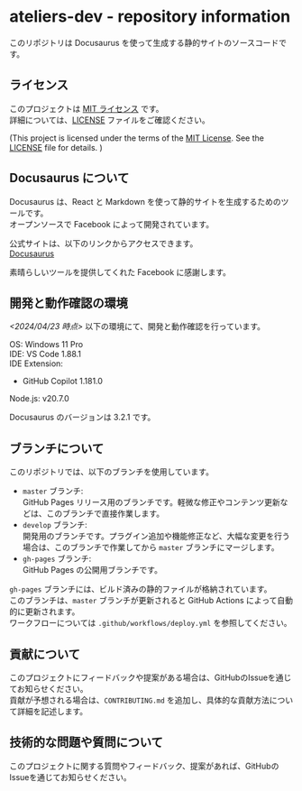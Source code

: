 # ateliers-dev - repository information

このリポジトリは Docusaurus を使って生成する静的サイトのソースコードです。

## ライセンス

このプロジェクトは [MIT ライセンス](LICENSE) です。  
詳細については、[LICENSE](LICENSE) ファイルをご確認ください。  
  
(This project is licensed under the terms of the [MIT License](LICENSE). See the [LICENSE](LICENSE) file for details. )

## Docusaurus について

Docusaurus は、React と Markdown を使って静的サイトを生成するためのツールです。  
オープンソースで Facebook によって開発されています。

公式サイトは、以下のリンクからアクセスできます。  
[Docusaurus](https://docusaurus.io/)

素晴らしいツールを提供してくれた Facebook に感謝します。

## 開発と動作確認の環境

*<2024/04/23 時点>*
以下の環境にて、開発と動作確認を行っています。

OS: Windows 11 Pro  
IDE: VS Code 1.88.1  
IDE Extension:   
* GitHub Copilot 1.181.0

Node.js: v20.7.0

Docusaurus のバージョンは 3.2.1 です。

## ブランチについて

このリポジトリでは、以下のブランチを使用しています。

* `master` ブランチ:  
GitHub Pages リリース用のブランチです。軽微な修正やコンテンツ更新などは、このブランチで直接作業します。
* `develop` ブランチ:  
開発用のブランチです。プラグイン追加や機能修正など、大幅な変更を行う場合は、このブランチで作業してから `master` ブランチにマージします。
* `gh-pages` ブランチ:  
GitHub Pages の公開用ブランチです。

`gh-pages` ブランチには、ビルド済みの静的ファイルが格納されています。  
このブランチは、`master` ブランチが更新されると GitHub Actions によって自動的に更新されます。  
ワークフローについては `.github/workflows/deploy.yml` を参照してください。

## 貢献について

このプロジェクトにフィードバックや提案がある場合は、GitHubのIssueを通じてお知らせください。  
貢献が予想される場合は、`CONTRIBUTING.md` を追加し、具体的な貢献方法について詳細を記述します。

## 技術的な問題や質問について

このプロジェクトに関する質問やフィードバック、提案があれば、GitHubのIssueを通じてお知らせください。
